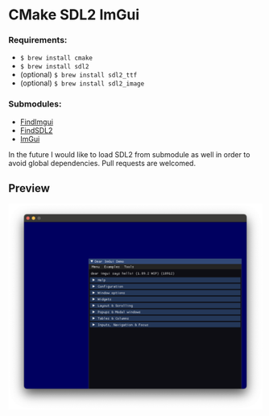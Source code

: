 # CMake SDL2 ImGui

### Requirements:

- `$ brew install cmake`
- `$ brew install sdl2`
- (optional) `$ brew install sdl2_ttf`
- (optional) `$ brew install sdl2_image`

### Submodules:

- [FindImgui](https://github.com/developer239/cmake-modern-findimgui-sdl)
- [FindSDL2](https://github.com/opeik/cmake-modern-findsdl2)
- [ImGui](https://github.com/ocornut/imgui)

In the future I would like to load SDL2 from submodule as well in order to avoid global dependencies. Pull requests are welcomed.

## Preview

![preview](preview.png)
